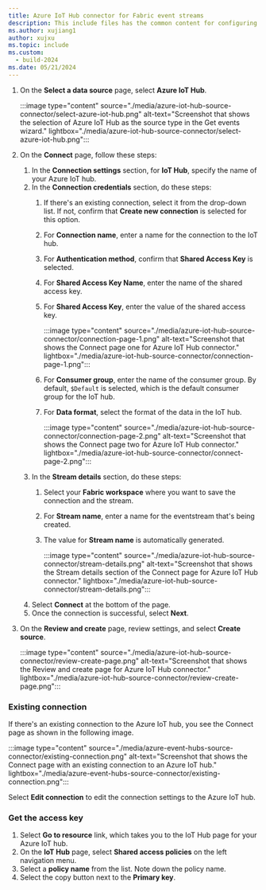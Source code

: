 ```yaml
---
title: Azure IoT Hub connector for Fabric event streams
description: This include files has the common content for configuring an Azure IoT Hub connector for Fabric event streams and Real-Time hub. 
ms.author: xujiang1
author: xujxu 
ms.topic: include
ms.custom:
  - build-2024
ms.date: 05/21/2024
---
```


1. On the **Select a data source** page, select **Azure IoT Hub**. 

    :::image type="content" source="./media/azure-iot-hub-source-connector/select-azure-iot-hub.png" alt-text="Screenshot that shows the selection of Azure IoT Hub as the source type in the Get events wizard." lightbox="./media/azure-iot-hub-source-connector/select-azure-iot-hub.png":::
1. On the **Connect** page, follow these steps:
    1. In the **Connection settings** section, for **IoT Hub**, specify the name of your Azure IoT hub.
    1. In the **Connection credentials** section, do these steps:
        1. If there's an existing connection, select it from the drop-down list. If not, confirm that **Create new connection** is selected for this option.
        1. For **Connection name**, enter a name for the connection to the IoT hub.
        1. For **Authentication method**, confirm that **Shared Access Key** is selected.
        1. For **Shared Access Key Name**, enter the name of the shared access key. 
        1. For **Shared Access Key**, enter the value of the shared access key.
            
            :::image type="content" source="./media/azure-iot-hub-source-connector/connection-page-1.png" alt-text="Screenshot that shows the Connect page one for Azure IoT Hub connector." lightbox="./media/azure-iot-hub-source-connector/connection-page-1.png":::
        1. For **Consumer group**, enter the name of the consumer group. By default, `$Default` is selected, which is the default consumer group for the IoT hub. 
        1. For **Data format**, select the format of the data in the IoT hub. 
        
            :::image type="content" source="./media/azure-iot-hub-source-connector/connection-page-2.png" alt-text="Screenshot that shows the Connect page two for Azure IoT Hub connector." lightbox="./media/azure-iot-hub-source-connector/connect-page-2.png":::        
    1. In the **Stream details** section, do these steps:
        1. Select your **Fabric workspace** where you want to save the connection and the stream. 
        1. For **Stream name**, enter a name for the eventstream that's being created. 
        1. The value for **Stream name** is automatically generated. 
        
            :::image type="content" source="./media/azure-iot-hub-source-connector/stream-details.png" alt-text="Screenshot that shows the Stream details section of the Connect page for Azure IoT Hub connector." lightbox="./media/azure-iot-hub-source-connector/stream-details.png":::        
    1. Select **Connect** at the bottom of the page. 
    1. Once the connection is successful, select **Next**. 
1. On the **Review and create** page, review settings, and select **Create source**. 

    :::image type="content" source="./media/azure-iot-hub-source-connector/review-create-page.png" alt-text="Screenshot that shows the Review and create page for Azure IoT Hub connector." lightbox="./media/azure-iot-hub-source-connector/review-create-page.png":::        

### Existing connection

If there's an existing connection to the Azure IoT hub, you see the Connect page as shown in the following image.

:::image type="content" source="./media/azure-event-hubs-source-connector/existing-connection.png" alt-text="Screenshot that shows the Connect page with an existing connection to an Azure IoT hub." lightbox="./media/azure-event-hubs-source-connector/existing-connection.png":::        

Select **Edit connection** to edit the connection settings to the Azure IoT hub. 

### Get the access key

1. Select **Go to resource** link, which takes you to the IoT Hub page for your Azure IoT hub.
1. On the **IoT Hub** page, select **Shared access policies** on the left navigation menu.
1. Select a **policy name** from the list. Note down the policy name.
1. Select the copy button next to the **Primary key**. 
